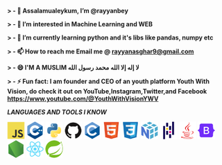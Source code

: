 

**> - 👋 **Assalamualeykum, I’m @rayyanbey****

**> - 👀 I’m interested in Machine Learning and WEB**

**> - 🌱 I’m currently learning python and it's libs like pandas, numpy etc**

**> - 📫 How to reach me Email me @ rayyanasghar9@gmail.com**

**> - 😄 I'M A MUSLIM لا إله إلا الله محمد رسول الله**

**> - ⚡ Fun fact: I am founder and CEO of an youth platform Youth With Vision, do check it out on YouTube,Instagram,Twitter,and Facebook  https://www.youtube.com/@YouthWithVisionYWV**


**_LANGUAGES AND TOOLS I KNOW_**

<img src="https://raw.githubusercontent.com/devicons/devicon/master/icons/javascript/javascript-original.svg" alt="JavaScript" width="40" height="40"> <img src="https://raw.githubusercontent.com/devicons/devicon/master/icons/cplusplus/cplusplus-original.svg" alt="C++" width="40" height="40">
<img src="https://raw.githubusercontent.com/devicons/devicon/master/icons/python/python-original.svg" alt="Python" width="40" height="40">
<img src="https://raw.githubusercontent.com/devicons/devicon/master/icons/github/github-original.svg" alt="GitHub" width="40" height="40">
<img src="https://raw.githubusercontent.com/devicons/devicon/master/icons/c/c-original.svg" alt="C" width="40" height="40">
<img src="https://raw.githubusercontent.com/devicons/devicon/master/icons/html5/html5-original.svg" alt="HTML" width="40" height="40">
<img src="https://raw.githubusercontent.com/devicons/devicon/master/icons/css3/css3-original.svg" alt="CSS" width="40" height="40">
<img src="https://raw.githubusercontent.com/devicons/devicon/master/icons/numpy/numpy-original.svg" alt="NumPy" width="40" height="40">
<img src="https://raw.githubusercontent.com/devicons/devicon/master/icons/pandas/pandas-original.svg" alt="Pandas" width="40" height="40">
<img src="https://raw.githubusercontent.com/devicons/devicon/master/icons/java/java-plain.svg" alt="Java" width="40" height="40">
<img src="https://raw.githubusercontent.com/devicons/devicon/master/icons/bootstrap/bootstrap-plain.svg" alt="Bootstrap" width="40" height="40">
<img src="https://raw.githubusercontent.com/devicons/devicon/master/icons/nodejs/nodejs-original.svg" alt="Node.js" width="40" height="40">
 <img src="https://raw.githubusercontent.com/devicons/devicon/master/icons/react/react-original.svg" alt="React" width="40" height="40"> 
 <img src="https://raw.githubusercontent.com/devicons/devicon/master/icons/spring/spring-original.svg" alt="Spring Boot" width="40" height="40"> 



